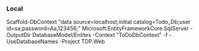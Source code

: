 ﻿### Local 
Scaffold-DbContext "data source=localhost;initial catalog=Todo_Db;user id=sa;password=Aa,123456;" Microsoft.EntityFrameworkCore.SqlServer -OutputDir DatabaseModel/Entites -Context "ToDoDbContext" -f -UseDatabaseNames -Project TDP.Web
